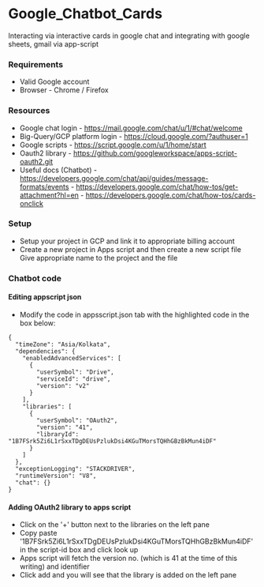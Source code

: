 # Google_Chatbot_Cards
Interacting via interactive cards in google chat and integrating with google sheets, gmail via app-script

### Requirements
* Valid Google account
* Browser - Chrome / Firefox

### Resources
- Google chat login - https://mail.google.com/chat/u/1/#chat/welcome  
- Big-Query/GCP platform login - https://cloud.google.com/?authuser=1  
- Google scripts - https://script.google.com/u/1/home/start  
- Oauth2 library - https://github.com/googleworkspace/apps-script-oauth2.git
- Useful docs (Chatbot) - https://developers.google.com/chat/api/guides/message-formats/events
                        - https://developers.google.com/chat/how-tos/get-attachment?hl=en
                        - https://developers.google.com/chat/how-tos/cards-onclick

### Setup
- Setup your project in GCP and link it to appropriate billing account
- Create a new project in Apps script and then create a new script file
  Give appropriate name to the project and the file

### Chatbot code
#### Editing appscript json
- Modify the code in appsscript.json tab with the highlighted code in the box below:
```
{
  "timeZone": "Asia/Kolkata",
  "dependencies": {
    "enabledAdvancedServices": [
      {
        "userSymbol": "Drive",
        "serviceId": "drive",
        "version": "v2"
      }
    ],
    "libraries": [
      {
        "userSymbol": "OAuth2",
        "version": "41",
        "libraryId": "1B7FSrk5Zi6L1rSxxTDgDEUsPzlukDsi4KGuTMorsTQHhGBzBkMun4iDF"
      }
    ]
  },
  "exceptionLogging": "STACKDRIVER",
  "runtimeVersion": "V8",
  "chat": {}
}
```
#### Adding OAuth2 library to apps script
- Click on the '+' button next to the libraries on the left pane
- Copy paste '1B7FSrk5Zi6L1rSxxTDgDEUsPzlukDsi4KGuTMorsTQHhGBzBkMun4iDF' in the script-id box and click look up
- Apps script will fetch the version no. (which is 41 at the time of this writing) and identifier
- Click add and you will see that the library is added on the left pane



